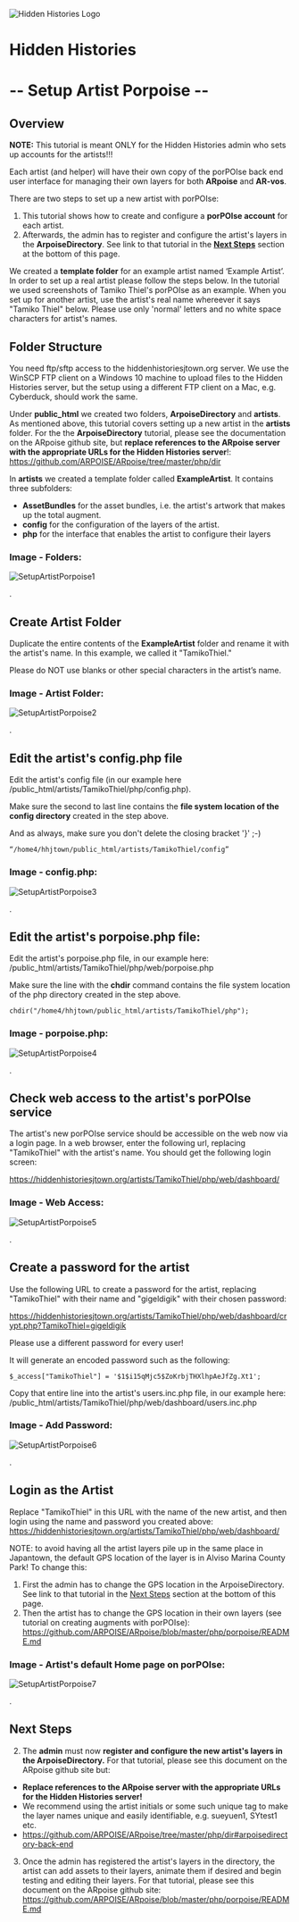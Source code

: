![Hidden Histories Logo](/images/hiddenhistories-logo.png)
# Hidden Histories
# -- Setup Artist Porpoise --
## Overview

**NOTE:** This tutorial is meant ONLY for the Hidden Histories admin who sets up accounts for the artists!!!

Each artist (and helper) will have their own copy of the porPOIse back end user interface for managing their own layers for both 
**ARpoise** and **AR-vos**.

There are two steps to set up a new artist with porPOIse:
1. This tutorial shows how to create and configure a **porPOIse account** for each artist.
2. Afterwards, the admin has to register and configure the artist's layers in the **ArpoiseDirectory**. See link to that tutorial in the [**Next Steps**](#next-steps) section at the bottom of this page.

We created a **template folder** for an example artist named ‘Example Artist’. In order to set up a real artist please follow the steps below. In the tutorial we used screenshots of Tamiko Thiel's porPOIse as an example. When you set up for another artist, use the artist's real name whereever it says "Tamiko Thiel" below. Please use only 'normal' letters and no white space characters for 
artist's names.

## Folder Structure
You need ftp/sftp access to the hiddenhistoriesjtown.org server. We use the WinSCP FTP client on a Windows 10 machine to upload 
files to the Hidden Histories server, but the setup using a different FTP client on a Mac, e.g. Cyberduck, should work the same.

Under **public_html** we created two folders, **ArpoiseDirectory** and **artists**. As mentioned above, this tutorial covers setting up a new artist in the **artists** folder. For the the **ArpoiseDirectory** tutorial, please see the 
documentation on the ARpoise github site, but **replace references to the ARpoise server with the appropriate URLs for the Hidden Histories server**!: https://github.com/ARPOISE/ARpoise/tree/master/php/dir

In **artists** we created a template folder called **ExampleArtist**. It contains three subfolders:
- **AssetBundles** for the asset bundles, i.e. the artist's artwork that makes up the total augment.
- **config** for the configuration of the layers of the artist.
- **php** for the interface that enables the artist to configure their layers

### Image - Folders:
![SetupArtistPorpoise1](/administration/images/SetupArtistPorpoise1.PNG)

.
## Create Artist Folder
Duplicate the entire contents of the **ExampleArtist** folder and rename it with the artist's name. In this example, we called it "TamikoThiel." 

Please do NOT use blanks or other special characters in the artist’s name.

### Image - Artist Folder:
![SetupArtistPorpoise2](/administration/images/SetupArtistPorpoise2.PNG)

.
## Edit the artist's config.php file
Edit the artist's config file (in our example here /public_html/artists/TamikoThiel/php/config.php).

Make sure the second to last line contains the **file system location of the config directory** created in the step above. 

And as always, make sure you don't delete the closing bracket '}' ;-)
```
“/home4/hhjtown/public_html/artists/TamikoThiel/config”
```
### Image - config.php:
![SetupArtistPorpoise3](/administration/images/SetupArtistPorpoise3.PNG)

.
## Edit the artist's porpoise.php file:
Edit the artist's porpoise.php file, in our example here: /public_html/artists/TamikoThiel/php/web/porpoise.php 

Make sure the line with the **chdir** command contains the file system location of the php directory created in the step above.
```
chdir("/home4/hhjtown/public_html/artists/TamikoThiel/php");
```
### Image - porpoise.php:
![SetupArtistPorpoise4](/administration/images/SetupArtistPorpoise4.PNG)

.
## Check web access to the artist's porPOIse service
The artist's new porPOIse service should be accessible on the web now via a login page. In a web browser, enter the following url, replacing "TamikoThiel" with the artist's name. You should get the following login screen:

https://hiddenhistoriesjtown.org/artists/TamikoThiel/php/web/dashboard/

### Image - Web Access:
![SetupArtistPorpoise5](/administration/images/SetupArtistPorpoise5.PNG)

.
## Create a password for the artist
Use the following URL to create a password for the artist, replacing "TamikoThiel" with their name and "gigeldigik" with their chosen password:

https://hiddenhistoriesjtown.org/artists/TamikoThiel/php/web/dashboard/crypt.php?TamikoThiel=gigeldigik

Please use a different password for every user!

It will generate an encoded password such as the following:
```
$_access["TamikoThiel"] = '$1$i15qMjc5$ZoKrbjTHXlhpAeJfZg.Xt1';
```
Copy that entire line into the artist's users.inc.php file, in our example here: /public_html/artists/TamikoThiel/php/web/dashboard/users.inc.php

### Image - Add Password:
![SetupArtistPorpoise6](/administration/images/SetupArtistPorpoise6.PNG)

.
## Login as the Artist
Replace "TamikoThiel" in this URL with the name of the new artist, and then login using the name and password you created above:
https://hiddenhistoriesjtown.org/artists/TamikoThiel/php/web/dashboard/

NOTE: to avoid having all the artist layers pile up in the same place in Japantown, the default GPS location of the layer is in Alviso Marina County Park! To change this:
1. First the admin has to change the GPS location in the ArpoiseDirectory. See link to that tutorial in the [Next Steps](#next-steps) section at the bottom of this page.
2. Then the artist has to change the GPS location in their own layers (see tutorial on creating augments with porPOIse): https://github.com/ARPOISE/ARpoise/blob/master/php/porpoise/README.md

### Image - Artist's default Home page on porPOIse:
![SetupArtistPorpoise7](/administration/images/SetupArtistPorpoise7.PNG)

.
## Next Steps

2. The **admin** must now **register and configure the new artist's layers in the ArpoiseDirectory.** For that tutorial, please see this document on the ARpoise github site but:
- **Replace references to the ARpoise server with the appropriate URLs for the Hidden Histories server!**
- We recommend using the artist initials or some such unique tag to make the layer names unique and easily identifiable, e.g. sueyuen1, SYtest1 etc.
- https://github.com/ARPOISE/ARpoise/tree/master/php/dir#arpoisedirectory-back-end

3. Once the admin has registered the artist's layers in the directory, the artist can add assets to their layers, animate them if desired and begin testing and editing their layers. For that tutorial, please see this document on the ARpoise github site: https://github.com/ARPOISE/ARpoise/blob/master/php/porpoise/README.md


